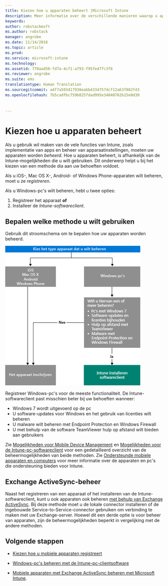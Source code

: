 ```yaml
---
title: Kiezen hoe u apparaten beheert |Microsoft Intune
description: Meer informatie over de verschillende manieren waarop u apparaten kunt registreren en beheren.
keywords: 
author: robstackmsft
ms.author: robstack
manager: angrobe
ms.date: 11/14/2016
ms.topic: article
ms.prod: 
ms.service: microsoft-intune
ms.technology: 
ms.assetid: 770aad50-fd7a-4cf1-a793-f95fe47fc3f8
ms.reviewer: angrobe
ms.suite: ems
translationtype: Human Translation
ms.sourcegitcommit: a4f7a503417938eabb4334757dcf12a63f082fd3
ms.openlocfilehash: 7b5cadfbc759b025fdad995e34040762b15e0d30


---
```


# <a name="choose-how-to-manage-devices"></a>Kiezen hoe u apparaten beheert

Als u gebruik wil maken van de vele functies van Intune, zoals implementatie van apps en beheer van apparaatinstellingen, moeten uw apparaten worden *beheerd*. Hoe u apparaten beheert, is afhankelijk van de Intune-mogelijkheden die u wilt gebruiken.
Dit onderwerp helpt u bij het kiezen van een methode dia aan uw behoeften voldoet.

Als u iOS-, Mac OS X-, Android- of Windows Phone-apparaten wilt beheren, moet u ze *registreren*.

Als u Windows-pc's wilt beheren, hebt u twee opties:

1. Registreer het apparaat **of**
2. Installeer de *Intune-softwareclient*.

## <a name="decide-which-method-to-use"></a>Bepalen welke methode u wilt gebruiken
Gebruik dit stroomschema om te bepalen hoe uw apparaten worden beheerd.

![Stroomschema om te bepalen hoe apparaten worden beheerd.](./media/choose-manage-method.png)

Registreer Windows-pc's voor de meeste functionaliteit. De Intune-softwareclient past misschien beter bij uw behoeften wanneer:

- Windows 7 wordt uitgevoerd op de pc
- U software-updates voor Windows en het gebruik van licenties wilt beheren
- U malware wilt beheren met Endpoint Protection en Windows Firewall
- U met behulp van de software TeamViewer hulp op afstand wilt bieden aan gebruikers


Zie [Mogelijkheden voor Mobile Device Management](mobile-device-management-capabilities-in-microsoft-intune.md) en [Mogelijkheden voor de Intune-pc-softwareclient](windows-pc-management-capabilities-in-microsoft-intune.md) voor een gedetailleerd overzicht van de beheermogelijkheden van beide methoden.
Zie [Ondersteunde mobiele apparaten en computers](/intune/get-started/supported-mobile-devices-and-computers) voor meer informatie over de apparaten en pc's die ondersteuning bieden voor Intune.


## <a name="exchange-activesync-management"></a>Exchange ActiveSync-beheer
Naast het registreren van een apparaat of het installeren van de Intune-softwareclient, kunt u ook apparaten ook beheren [met behulp van Exchange ActiveSync](/intune/deploy-use/mobile-device-management-with-exchange-activesync-and-microsoft-intune). Bij deze methode moet u de lokale connector installeren of de ingebouwde Service-to-Service-connector gebruiken om verbinding te maken met uw Exchange-server.
Hoewel dit een derde optie is voor beheer van apparaten, zijn de beheermogelijkheden beperkt in vergelijking met de andere methoden.


## <a name="next-steps"></a>Volgende stappen

- [Kiezen hoe u mobiele apparaten registreert](/intune/get-started/choose-how-to-enroll-devices1)
- [Windows-pc's beheren met de Intune-pc-clientsoftware](/intune/deploy-use/manage-windows-pcs-with-microsoft-intune)



- [Mobiele apparaten met Exchange ActiveSync beheren met Microsoft Intune](/intune/deploy-use/mobile-device-management-with-exchange-activesync-and-microsoft-intune).



<!--HONumber=Nov16_HO1-->



